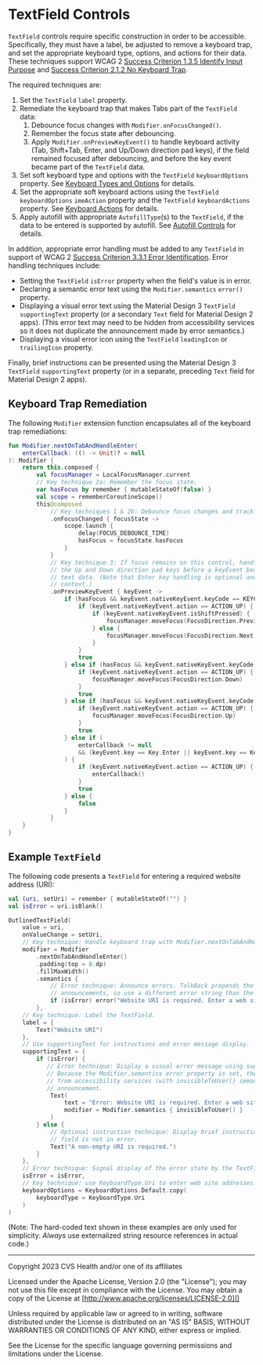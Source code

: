 # TextField Controls
`TextField` controls require specific construction in order to be accessible. Specifically, they must have a label, be adjusted to remove a keyboard trap, and set the appropriate keyboard type, options, and actions for their data. These techniques support WCAG 2 [Success Criterion 1.3.5 Identify Input Purpose](https://www.w3.org/TR/WCAG21/#identify-input-purpose) and [Success Criterion 2.1.2 No Keyboard Trap](https://www.w3.org/TR/WCAG21/#no-keyboard-trap).

The required techniques are:

1. Set the `TextField` `label` property.
2. Remediate the keyboard trap that makes Tabs part of the `TextField` data:
    1. Debounce focus changes with `Modifier.onFocusChanged()`.
    2. Remember the focus state after debouncing.
    3. Apply `Modifier.onPreviewKeyEvent()` to handle keyboard activity (Tab, Shift+Tab, Enter, and Up/Down direction pad keys), if the field remained focused after debouncing, and before the key event became part of the `TextField` data.
3. Set soft keyboard type and options with the `TextField` `keyboardOptions` property. See [Keyboard Types and Options](../interactions/KeyboardTypes.md) for details.
4. Set the appropriate soft keyboard actions using the `TextField` `keyboardOptions` `imeAction` property and the `TextField` `keyboardActions` property. See [Keyboard Actions](../interactions/KeyboardActions.md) for details.
5. Apply autofill with appropriate `AutofillType`(s) to the `TextField`, if the data to be entered is supported by autofill. See [Autofill Controls](../components/AutofillControls.md) for details.

In addition, appropriate error handling must be added to any `TextField` in support of WCAG 2 [Success Criterion 3.3.1 Error Identification](https://www.w3.org/TR/WCAG21/#error-identification). Error handling techniques include:

* Setting the `TextField` `isError` property when the field's value is in error.
* Declaring a semantic error text using the `Modifier.semantics` `error()` property.
* Displaying a visual error text using the Material Design 3 `TextField` `supportingText` property (or a secondary `Text` field for Material Design 2 apps). (This error text may need to be hidden from accessibility services so it does not duplicate the announcement made by error semantics.)
* Displaying a visual error icon using the `TextField` `leadingIcon` or `trailingIcon` property.

Finally, brief instructions can be presented using the Material Design 3 `TextField` `supportingText` property (or in a separate, preceding `Text` field for Material Design 2 apps).

## Keyboard Trap Remediation
The following `Modifier` extension function encapsulates all of the keyboard trap remediations:

```kotlin
fun Modifier.nextOnTabAndHandleEnter(
    enterCallback: (() -> Unit)? = null
): Modifier {
    return this.composed {
        val focusManager = LocalFocusManager.current
        // Key technique 2a: Remember the focus state.
        var hasFocus by remember { mutableStateOf(false) }
        val scope = rememberCoroutineScope()
        this@composed
            // Key techniques 1 & 2b: Debounce focus changes and track the focus state.
            .onFocusChanged { focusState ->
                scope.launch {
                    delay(FOCUS_DEBOUNCE_TIME)
                    hasFocus = focusState.hasFocus
                }
            }
            // Key technique 3: If focus remains on this control, handle Tab, Shift+Tab, Enter, and 
            // the Up and Down direction pad keys before a keyEvent becomes part of the TextField's 
            // text data. (Note that Enter key handling is optional and is hoisted to the caller's 
            // context.)
            .onPreviewKeyEvent { keyEvent ->
                if (hasFocus && keyEvent.nativeKeyEvent.keyCode == KEYCODE_TAB) {
                    if (keyEvent.nativeKeyEvent.action == ACTION_UP) {
                        if (keyEvent.nativeKeyEvent.isShiftPressed) {
                            focusManager.moveFocus(FocusDirection.Previous)
                        } else {
                            focusManager.moveFocus(FocusDirection.Next)
                        }
                    }
                    true
                } else if (hasFocus && keyEvent.nativeKeyEvent.keyCode == KEYCODE_DPAD_DOWN) {
                    if (keyEvent.nativeKeyEvent.action == ACTION_UP) {
                        focusManager.moveFocus(FocusDirection.Down)
                    }
                    true
                } else if (hasFocus && keyEvent.nativeKeyEvent.keyCode == KEYCODE_DPAD_UP) {
                    if (keyEvent.nativeKeyEvent.action == ACTION_UP) {
                        focusManager.moveFocus(FocusDirection.Up)
                    }
                    true
                } else if (
                    enterCallback != null
                    && (keyEvent.key == Key.Enter || keyEvent.key == Key.NumPadEnter)
                ) {
                    if (keyEvent.nativeKeyEvent.action == ACTION_UP) {
                        enterCallback()
                    }
                    true
                } else {
                    false
                }
            }
    }
}
```

## Example `TextField`

The following code presents a `TextField` for entering a required website address (URI):

```kotlin
val (uri, setUri) = remember { mutableStateOf("") }
val isError = uri.isBlank()

OutlinedTextField(
    value = uri,
    onValueChange = setUri,
    // Key technique: Handle keyboard trap with Modifier.nextOnTabAndHandleEnter().
    modifier = Modifier
        .nextOnTabAndHandleEnter()
        .padding(top = 8.dp)
        .fillMaxWidth()
        .semantics {
            // Error technique: Announce errors. TalkBack prepends the text "Error: " to the
            // announcements, so use a different error string than the supportingText.
            if (isError) error("Website URI is required. Enter a web site address.")
        },
    // Key technique: Label the TextField.
    label = {
        Text("Website URI")
    },
    // Use supportingText for instructions and error message display.
    supportingText = {
        if (isError) {
           // Error technique: Display a visual error message using supportingText.
           // Because the Modifier.semantics error property is set, the supportingText must be hidden 
           // from accessibility services (with invisibleToUser() semantics) to prevent a duplicate 
           // announcement.
            Text(
                text = "Error: Website URI is required. Enter a web site address.",
                modifier = Modifier.semantics { invisibleToUser() }
            )
        } else {
            // Optional instruction technique: Display brief instructions using supportingText when 
            // field is not in error.
            Text("A non-empty URI is required.")
        }
    },
    // Error technique: Signal display of the error state by the TextField.
    isError = isError,
    // Key technique: use KeyboardType.Uri to enter web site addresses.
    keyboardOptions = KeyboardOptions.Default.copy(
        keyboardType = KeyboardType.Uri
    )
)
```

(Note: The hard-coded text shown in these examples are only used for simplicity. _Always_ use externalized string resource references in actual code.)

----

Copyright 2023 CVS Health and/or one of its affiliates

Licensed under the Apache License, Version 2.0 (the "License");
you may not use this file except in compliance with the License.
You may obtain a copy of the License at
[http://www.apache.org/licenses/LICENSE-2.0]()

Unless required by applicable law or agreed to in writing, software
distributed under the License is distributed on an "AS IS" BASIS,
WITHOUT WARRANTIES OR CONDITIONS OF ANY KIND, either express or implied.

See the License for the specific language governing permissions and
limitations under the License.